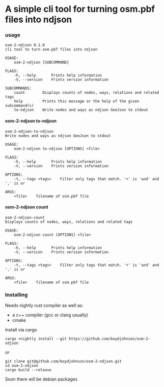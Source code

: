 # A simple cli tool for turning osm.pbf files into ndjson

### usage

```
osm-2-ndjson 0.1.0
cli tool to turn osm.pbf files into ndjson

USAGE:
    osm-2-ndjson [SUBCOMMAND]

FLAGS:
    -h, --help       Prints help information
    -V, --version    Prints version information

SUBCOMMANDS:
    count        Displays counts of nodes, ways, relations and related tags
    help         Prints this message or the help of the given subcommand(s)
    to-ndjson    Write nodes and ways as ndjson GeoJson to stdout
```

#### osm-2-ndjson to-ndjson
```
osm-2-ndjson-to-ndjson 
Write nodes and ways as ndjson GeoJson to stdout

USAGE:
    osm-2-ndjson to-ndjson [OPTIONS] <file>

FLAGS:
    -h, --help       Prints help information
    -V, --version    Prints version information

OPTIONS:
    -t, --tags <tags>    Filter only tags that match. '+' is 'and' and ',' is or

ARGS:
    <file>    filename of osm.pbf file
```

#### osm-2-ndjson count
```
osm-2-ndjson-count 
Displays counts of nodes, ways, relations and related tags

USAGE:
    osm-2-ndjson count [OPTIONS] <file>

FLAGS:
    -h, --help       Prints help information
    -V, --version    Prints version information

OPTIONS:
    -t, --tags <tags>    Filter only tags that match. '+' is 'and' and ',' is or

ARGS:
    <file>    filename of osm.pbf file
```

### Installing

Needs nightly rust compiler as well as:

- a c++ compiler (gcc or clang usually)
- cmake

Install via cargo

```
cargo +nightly install --git https://github.com/boydjohnson/osm-2-ndjson

```

or

```
git clone git@github.com/boydjohnson/osm-2-ndjson.git
cd osm-2-ndjson
cargo build --release
```

Soon there will be debian packages
